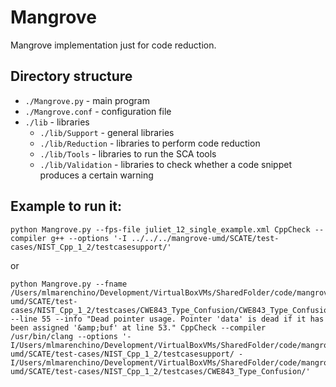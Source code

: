 # Mangrove

Mangrove implementation just for code reduction.

## Directory structure

* `./Mangrove.py` - main program
* `./Mangrove.conf` - configuration file
* `./lib` - libraries
  * `./lib/Support` - general libraries
  * `./lib/Reduction` - libraries to perform code reduction
  * `./lib/Tools` - libraries to run the SCA tools
  * `./lib/Validation` - libraries to check whether a code snippet produces a certain warning


## Example to run it:

```
python Mangrove.py --fps-file juliet_12_single_example.xml CppCheck --compiler g++ --options '-I ../../../mangrove-umd/SCATE/test-cases/NIST_Cpp_1_2/testcasesupport/'
```

or

```
python Mangrove.py --fname /Users/mlmarenchino/Development/VirtualBoxVMs/SharedFolder/code/mangrove-umd/SCATE/test-cases/NIST_Cpp_1_2/testcases/CWE843_Type_Confusion/CWE843_Type_Confusion__short_52a.c --line 55 --info "Dead pointer usage. Pointer 'data' is dead if it has been assigned '&amp;buf' at line 53." CppCheck --compiler /usr/bin/clang --options '-I/Users/mlmarenchino/Development/VirtualBoxVMs/SharedFolder/code/mangrove-umd/SCATE/test-cases/NIST_Cpp_1_2/testcasesupport/ -I/Users/mlmarenchino/Development/VirtualBoxVMs/SharedFolder/code/mangrove-umd/SCATE/test-cases/NIST_Cpp_1_2/testcases/CWE843_Type_Confusion/'
```

